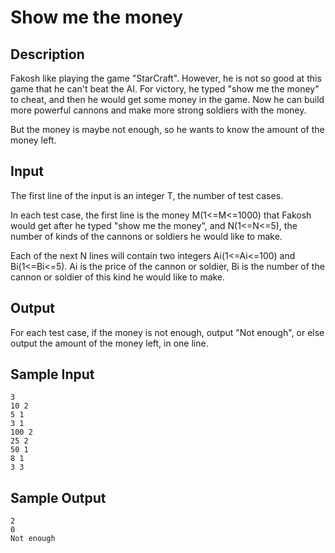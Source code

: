 # Show me the money

## Description
Fakosh like playing the game "StarCraft".  However, he is not so good at this game that he can't beat the AI. For victory, he typed "show me the money" to cheat, and then he would get some money in the game. Now he can build more powerful cannons and make more strong soldiers with the money. 

But the money is maybe not enough, so he wants to know the amount of the money left.

## Input 
The first line of the input is an integer T, the number of test cases.

In each test case, the first line is the money M(1<=M<=1000) that Fakosh would get after he typed "show me the money", and N(1<=N<=5), the number of kinds of the cannons or soldiers he would like to make. 

Each of the next N lines will contain two integers Ai(1<=Ai<=100) and Bi(1<=Bi<=5). Ai is the price of the cannon or soldier, Bi is the number of the cannon or soldier of this kind he would like to make.

## Output

For each test case, if the money is not enough, output "Not enough", or else output the amount of the money left, in one line.

## Sample Input
```
3
10 2
5 1
3 1
100 2
25 2
50 1
8 1
3 3
```
## Sample Output
```
2
0
Not enough
```